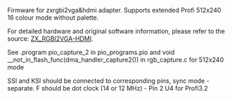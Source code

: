 Firmware for zxrgbi2vga&hdmi adapter. Supports extended Profi 512x240 16 colour mode without palette.

For detailed hardware and original software information, please refer to the source: [ZX_RGBI2VGA-HDMI](https://github.com/AlexEkb4ever/ZX_RGBI2VGA-HDMI/).

See .program pio_capture_2 in pio_programs.pio and void __not_in_flash_func(dma_handler_capture2()) in rgb_capture.c for 512x240 mode

SSI and KSI should be connected to corresponding pins, sync mode - separate. F should be dot clock (14 or 12 MHz) - Pin 2 U4 for Profi3.2

